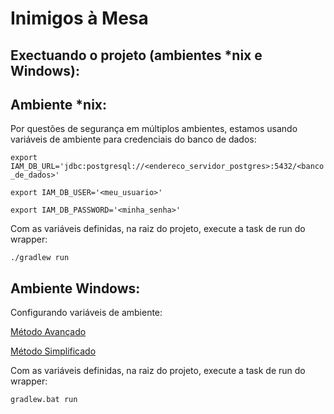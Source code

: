 # Inimigos à Mesa

## Exectuando o projeto (ambientes *nix e Windows):

## Ambiente *nix:

Por questões de segurança em múltiplos ambientes, estamos usando variáveis de ambiente para credenciais do banco de dados:

`export IAM_DB_URL='jdbc:postgresql://<endereco_servidor_postgres>:5432/<banco_de_dados>'`

`export IAM_DB_USER='<meu_usuario>'`

`export IAM_DB_PASSWORD='<minha_senha>'`

Com as variáveis definidas, na raiz do projeto, execute a task de run do wrapper:

`./gradlew run`

## Ambiente Windows: 

Configurando variáveis de ambiente:

[Método Avançado](https://msdn.microsoft.com/pt-br/library/windows/desktop/ms682653%28v=vs.85%29.aspx)

[Método Simplificado](https://support.microsoft.com/pt-br/kb/310519/pt-br)

Com as variáveis definidas, na raiz do projeto, execute a task de run do wrapper:

`gradlew.bat run`


